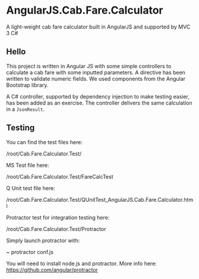 # AngularJS.Cab.Fare.Calculator
A light-weight cab fare calculator built in AngularJS and supported by MVC 3 C#

## Hello

This project is written in Angular JS with some simple controllers to calculate a cab fare with some inputted parameters.  A directive has been written to validate numeric fields.  We used components from the Angular Bootstrap library.

A C# controller, supported by dependency injection to make testing easier, has been added as an exercise.  The controller delivers the same calculation in a `JsonResult`.

## Testing

You can find the test files here:

  /root/Cab.Fare.Calculator.Test/
  
MS Test file here:

  /root/Cab.Fare.Calculator.Test/FareCalcTest
  
Q Unit test file here:

  /root/Cab.Fare.Calculator.Test/QUnitTest_AngularJS.Cab.Fare.Calculator.html
  
Protractor test for integration testing here:

  /root/Cab.Fare.Calculator.Test/Protractor
  
Simply launch protractor with:

  ~ protractor conf.js
  
You will need to install node.js and protractor.  More info here: https://github.com/angular/protractor
